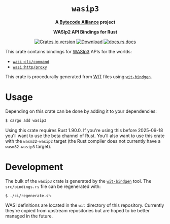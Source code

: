 <div align="center">
  <h1><code>wasip3</code></h1>

<strong>A <a href="https://bytecodealliance.org/">Bytecode Alliance</a> project</strong>

  <p>
    <strong>WASIp2 API Bindings for Rust</strong>
  </p>

  <p>
    <a href="https://crates.io/crates/wasip3"><img src="https://img.shields.io/crates/v/wasip3.svg?style=flat-square" alt="Crates.io version" /></a>
    <a href="https://crates.io/crates/wasip3"><img src="https://img.shields.io/crates/d/wasip3.svg?style=flat-square" alt="Download" /></a>
    <a href="https://docs.rs/wasip3/"><img src="https://img.shields.io/badge/docs-latest-blue.svg?style=flat-square" alt="docs.rs docs" /></a>
  </p>
</div>

This crate contains bindings for [WASIp3](https://github.com/WebAssembly/WASI)
APIs for the worlds:

* [`wasi:cli/command`]
* [`wasi:http/proxy`]

This crate is procedurally generated from [WIT] files using [`wit-bindgen`].

[`wasi:cli/command`]: https://github.com/WebAssembly/wasi-cli
[`wasi:http/proxy`]: https://github.com/WebAssembly/wasi-http
[WIT]: https://component-model.bytecodealliance.org/design/wit.html
[`wit-bindgen`]: https://github.com/bytecodealliance/wit-bindgen
[components]: https://component-model.bytecodealliance.org/
[`wasm-tools`]: https://github.com/bytecodealliance/wasm-tools

# Usage

Depending on this crate can be done by adding it to your dependencies:

```sh
$ cargo add wasip3
```

Using this crate requires Rust 1.90.0. If you're using this before 2025-09-18
you'll want to use the beta channel of Rust. You'll also want to use this crate
with the `wasm32-wasip2` target (the Rust compiler does not currently have a
`wasm32-wasip3` target).

# Development

The bulk of the `wasip3` crate is generated by the [`wit-bindgen`] tool. The
`src/bindings.rs` file can be regenerated with:

```
$ ./ci/regenerate.sh
```

WASI definitions are located in the `wit` directory of this repository.
Currently they're copied from upstream repositories but are hoped to be better
managed in the future.
